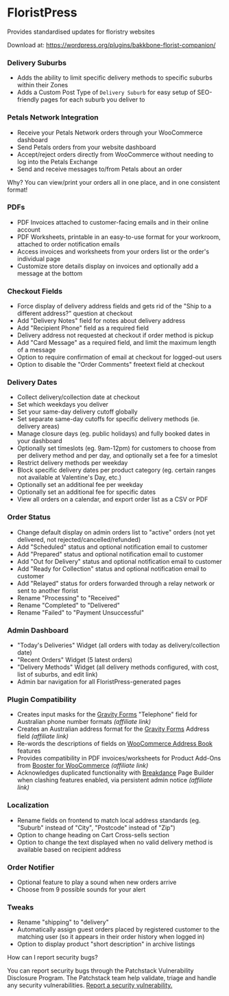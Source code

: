 # FloristPress
Provides standardised updates for floristry websites

Download at: https://wordpress.org/plugins/bakkbone-florist-companion/

### Delivery Suburbs

* Adds the ability to limit specific delivery methods to specific suburbs within their Zones
* Adds a Custom Post Type of `Delivery Suburb` for easy setup of SEO-friendly pages for each suburb you deliver to

### Petals Network Integration

* Receive your Petals Network orders through your WooCommerce dashboard
* Send Petals orders from your website dashboard
* Accept/reject orders directly from WooCommerce without needing to log into the Petals Exchange
* Send and receive messages to/from Petals about an order

Why? You can view/print your orders all in one place, and in one consistent format!

### PDFs

* PDF Invoices attached to customer-facing emails and in their online account
* PDF Worksheets, printable in an easy-to-use format for your workroom, attached to order notification emails
* Access invoices and worksheets from your orders list or the order's individual page
* Customize store details display on invoices and optionally add a message at the bottom

### Checkout Fields

* Force display of delivery address fields and gets rid of the "Ship to a different address?" question at checkout
* Add "Delivery Notes" field for notes about delivery address
* Add "Recipient Phone" field as a required field
* Delivery address not requested at checkout if order method is pickup
* Add "Card Message" as a required field, and limit the maximum length of a message
* Option to require confirmation of email at checkout for logged-out users
* Option to disable the "Order Comments" freetext field at checkout

### Delivery Dates

* Collect delivery/collection date at checkout
* Set which weekdays you deliver
* Set your same-day delivery cutoff globally
* Set separate same-day cutoffs for specific delivery methods (ie. delivery areas)
* Manage closure days (eg. public holidays) and fully booked dates in your dashboard
* Optionally set timeslots (eg. 9am-12pm) for customers to choose from per delivery method and per day, and optionally set a fee for a timeslot
* Restrict delivery methods per weekday
* Block specific delivery dates per product category (eg. certain ranges not available at Valentine's Day, etc.)
* Optionally set an additional fee per weekday
* Optionally set an additional fee for specific dates
* View all orders on a calendar, and export order list as a CSV or PDF

### Order Status

* Change default display on admin orders list to "active" orders (not yet delivered, not rejected/cancelled/refunded)
* Add "Scheduled" status and optional notification email to customer
* Add "Prepared" status and optional notification email to customer
* Add "Out for Delivery" status and optional notification email to customer
* Add "Ready for Collection" status and optional notification email to customer
* Add "Relayed" status for orders forwarded through a relay network or sent to another florist
* Rename "Processing" to "Received"
* Rename "Completed" to "Delivered"
* Rename "Failed" to "Payment Unsuccessful"

### Admin Dashboard

* "Today's Deliveries" Widget (all orders with today as delivery/collection date)
* "Recent Orders" Widget (5 latest orders)
* "Delivery Methods" Widget (all delivery methods configured, with cost, list of suburbs, and edit link)
* Admin bar navigation for all FloristPress-generated pages

### Plugin Compatibility

* Creates input masks for the [Gravity Forms](https://rocketgenius.pxf.io/bakkbone) "Telephone" field for Australian phone number formats _(affiliate link)_
* Creates an Australian address format for the [Gravity Forms](https://rocketgenius.pxf.io/bakkbone) Address field _(affiliate link)_
* Re-words the descriptions of fields on [WooCommerce Address Book](https://wordpress.org/plugins/woo-address-book/) features
* Provides compatibility in PDF invoices/worksheets for Product Add-Ons from [Booster for WooCommerce](https://booster.io/buy-booster?campaign=bkf&btr=bakkbone) _(affiliate link)_
* Acknowledges duplicated functionality with [Breakdance](https://breakdance.com/ref/357/) Page Builder when clashing features enabled, via persistent admin notice _(affiliate link)_

### Localization

* Rename fields on frontend to match local address standards (eg. "Suburb" instead of "City", "Postcode" instead of "Zip")
* Option to change heading on Cart Cross-sells section
* Option to change the text displayed when no valid delivery method is available based on recipient address

### Order Notifier

* Optional feature to play a sound when new orders arrive
* Choose from 9 possible sounds for your alert

### Tweaks

* Rename "shipping" to "delivery"
* Automatically assign guest orders placed by registered customer to the matching user (so it appears in their order history when logged in)
* Option to display product "short description" in archive listings

How can I report security bugs?

You can report security bugs through the Patchstack Vulnerability Disclosure Program. The Patchstack team help validate, triage and handle any security vulnerabilities. [Report a security vulnerability.](https://patchstack.com/database/vdp/bakkbone-florist-companion)
